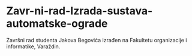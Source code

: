 # Zavr-ni-rad-Izrada-sustava-automatske-ograde
Završni rad studenta Jakova Begovića izrađen na Fakultetu organizacije i informatike, Varaždin.
